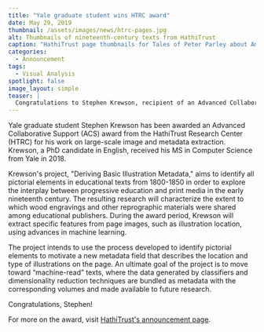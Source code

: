 ```yaml
---
title: "Yale graduate student wins HTRC award"
date: May 29, 2019
thumbnail: /assets/images/news/htrc-pages.jpg
alt: Thumbnails of nineteenth-century texts from HathiTrust
caption: "HathiTrust page thumbnails for Tales of Peter Parley about America. Photo credit: Stephen Krewson."
categories:
  - Announcement
tags:
  - Visual Analysis
spotlight: false
image_layout: simple
teaser: |
  Congratulations to Stephen Krewson, recipient of an Advanced Collaborative Support award from the HathiTrust Research Center. Krewson received the award to expand on his work with large-scale image and metadata extraction.
---
```

Yale graduate student Stephen Krewson has been awarded an Advanced Collaborative Support (ACS) award from the HathiTrust Research Center (HTRC) for his work on large-scale image and metadata extraction. Krewson, a PhD candidate in English, received his MS in Computer Science from Yale in 2018.

Krewson's project, "Deriving Basic Illustration Metadata," aims to identify all pictorial elements in educational texts from 1800-1850 in order to explore the interplay between progressive education and print media in the early nineteenth century. The resulting research will characterize the extent to which wood engravings and other reprographic materials were shared among educational publishers. During the award period, Krewson will extract specific features from page images, such as illustration location, using advances in machine learning. 

The project intends to use the process developed to identify pictorial elements to motivate a new metadata field that describes the location and type of illustrations on the page. An ultimate goal of the project is to move toward “machine-read” texts, where the data generated by classifiers and dimensionality reduction techniques are bundled as metadata with the corresponding volumes and made available to future research.

Congratulations, Stephen!

For more on the award, visit <a href='https://www.hathitrust.org/hathitrust-research-center-awards-five-acs-projects' target='_blank'>HathiTrust's announcement page</a>.
